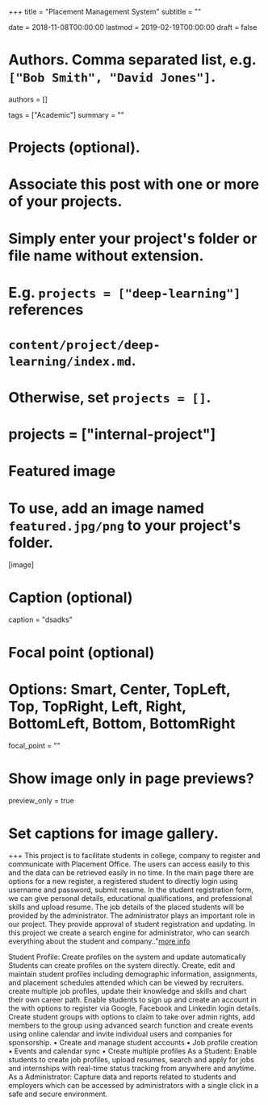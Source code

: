 +++
title = "Placement Management System"
subtitle = ""

date = 2018-11-08T00:00:00
lastmod = 2019-02-19T00:00:00
draft = false

# Authors. Comma separated list, e.g. `["Bob Smith", "David Jones"]`.
authors = []

tags = ["Academic"]
summary = ""

# Projects (optional).
#   Associate this post with one or more of your projects.
#   Simply enter your project's folder or file name without extension.
#   E.g. `projects = ["deep-learning"]` references 
#   `content/project/deep-learning/index.md`.
#   Otherwise, set `projects = []`.
# projects = ["internal-project"]

# Featured image
# To use, add an image named `featured.jpg/png` to your project's folder. 
[image]
  # Caption (optional)
  caption = "dsadks"

  # Focal point (optional)
  # Options: Smart, Center, TopLeft, Top, TopRight, Left, Right, BottomLeft, Bottom, BottomRight
  focal_point = ""

  # Show image only in page previews?
  preview_only = true

# Set captions for image gallery.

+++
This project is to facilitate students in college, company to register and communicate with Placement Office. The users can access easily to this and the data can be retrieved easily in no time. In the main page there are options for a new register, a registered student to directly login using username and password, submit resume. In the student registration form, we can give personal details, educational qualifications, and professional skills and upload resume. The job details of the placed students will be provided by the administrator. The administrator plays an important role in our project. They provide approval of student registration and updating. In this project we create a search engine for administrator, who can search everything about the student and company.."<a href = "https://www.theverge.com/2019/7/17/20697540/boston-dynamics-robots-commercial-real-world-business-spot-on-sale">more info</a>

Student Profile: Create profiles on the system and update automatically
Students can create profiles on the system directly. Create, edit and maintain student profiles including demographic information, assignments, and placement schedules attended which can be viewed by recruiters. create multiple job profiles, update their knowledge and skills and chart their own career path. Enable students to sign up and create an account in the with options to register via Google, Facebook and Linkedin login details. Create student groups with options to claim to take over admin rights, add members to the group using advanced search function and create events using online calendar and invite individual users and companies for sponsorship.
• Create and manage student accounts
• Job profile creation
• Events and calendar sync
• Create multiple profiles
As a Student: Enable students to create job profiles, upload resumes, search and apply for jobs and internships with real-time status tracking from anywhere and anytime.
As a Administrator: Capture data and reports related to students and employers which can be accessed by administrators with a single click in a safe and secure environment.
